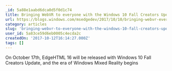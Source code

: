 ```yaml
---
_id: 5a88e1aabd6dca0d5f0d1c74
title: Bringing WebVR to everyone with the Windows 10 Fall Creators Update
url: https://blogs.windows.com/msedgedev/2017/10/10/bringing-webvr-everyone-windows-10-fall-creators-update/#aW6Vs5kRugL7FE3T.97
category: articles
slug: 'bringing-webvr-to-everyone-with-the-windows-10-fall-creators-update'
user_id: 5a83ce59d6eb0005c4ecda2c
createdOn: '2017-10-12T16:14:27.000Z'
tags: []
---
```


On October 17th, EdgeHTML 16 will be released with Windows 10 Fall Creators Update, and the era of Windows Mixed Reality begins
